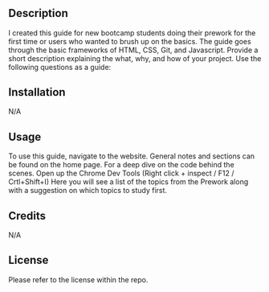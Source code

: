 # <Prework-Study-Guide>

## Description

I created this guide for new bootcamp students doing their prework for the first time or users who wanted to brush up on the basics. The guide goes through the basic frameworks of HTML, CSS, Git, and Javascript. 
Provide a short description explaining the what, why, and how of your project. Use the following questions as a guide:

## Installation

N/A

## Usage

To use this guide, navigate to the website. General notes and sections can be found on the home page. For a deep dive on the code behind the scenes. 
Open up the Chrome Dev Tools (Right click + inspect / F12 / Crtl+Shift+I)
Here you will see a list of the topics from the Prework along with a suggestion on which topics to study first. 

## Credits

N/A

## License

Please refer to the license within the repo. 
